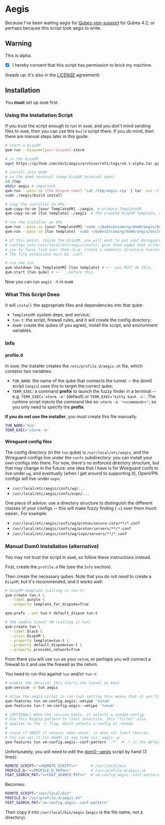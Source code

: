 # Aegis

Because I've been waiting aegis for [Qubes-vpn-support](https://github.com/tasket/Qubes-vpn-support/issues/72) for Qubes 4.2; or perhaps because this script took aegis to write.

## Warning

This is alpha.

- [x] I hereby consent that this script has permission to brick my machine.

(heads up: it's also in the [LICENSE](LICENSE) agreement)

## Installation

You **must** set up `dom0` first.

### Using the Installation Script

If you trust the script enough to run in `dom0`, and you don't mind sending files to `dom0`, then you can use this `build` script there. If you *do* mind, then there are manual steps later in this guide.

```sh
# start a DispVM
qvm-run --dispvm=[your-dispvm] xterm

# in the DispVM
wget https://github.com/xbc5/aegis/archive/refs/tags/v0.1-alpha.tar.gz -O /tmp/aegis.tar.gz

# install into dom0
# in the dom0 terminal (keep DispVM terminal open)
cd /tmp
mkdir aegis # important
qvm-run --pass-io [the-dispvm-name] 'cat /tmp/aegis.zip' | tar -xvz -C aegis --strip-components=1
sudo ./aegis/build install

# copy the installer to VMs
qvm-copy-to-vm [your TemplateVM] ./aegis  # primary TemplateVM
qvm-copy-to-vm [tun template] ./aegis  # the created DispVM template, or the tun qube if you didn't create one

# run the installer on VMs
qvm-run --pass-io [your TemplateVM] 'sudo ~/QubesIncoming/dom0/aegis/build install'
qvm-run --pass-io [tun template] 'sudo ~/QubesIncoming/dom0/aegis/build install'

# at this point, inside the DispVM, you will want to put your Wireguard
# configs into /usr/local/etc/aegis/confs/; give them names that allow
# you to fuzzy find over them (e.g. create a semantic directory hierarchy).
# The file extensions must be .conf.

# run the tun
qvm-shutdown [my TemplateVM] [tun template] # <-- you MUST do this..
qvm-start [tun qube] # <-- ..before this
```

Now you can run `aegis -h` in `dom0` 

### What This Script Does

It will `install` the appropriate files and dependencies into that qube:
- `TemplateVM`: system deps, and service;
- `tun-t`: the script, firewall rules, and it will create the config directory;
- `dom0`: create the qubes (if you agree), install the script, and environment variables.

### Info

#### profile.d

In `dom0`, the installer creates the `/etc/profile.d/aegis.sh` file, which contains two variables:
- `TUN_NAME`: the name of the qube that connects the tunnel -- the dom0 script (`aegis`) uses this to target the correct qube;
- `TERM_EXEC`: a command **prefix** to launch the fuzzy finder in a terminal -- e.g. `TERM_EXEC='xterm -e'` (default) or `TERM_EXEC='kitty bash -c'`. The runtime script injects the command like so: `xterm -e '<<command>>'`; so you only need to specify the **prefix**.

**If you do not use the installer**, you must create this file manually:
```sh
TUN_NAME='tun'
TERM_EXEC='xterm -e'
```

#### Wireguard config files

The config directory (in the `tun` qube) is `/usr/local/etc/aegis`, and the Wireguard configs live under the `confs` subdirectory: you can install your own configs into there. For now, there's no enforced directory structure, but that may change in the future: one idea that I have is for Wireguard confs to live under `wg`, and eventually (when I get around to supporting it), OpenVPN configs will live under `ovpn`:
- `/usr/local/etc/aegis/confs/wg/...`
- `/usr/local/etc/aegis/confs/ovpn/...`

 One piece of advice: use a directory structure to distinguish the different classes of your configs -- this will make fuzzy finding (`-c`) over them much easier.. For example:
- `/usr/local/etc/aegis/confs/wg/proton/secure-core/**/*.conf`
- `/usr/local/etc/aegis/confs/wg/proton/servers/**/*.conf`
- `/usr/local/etc/aegis/confs/wg/ivpn/servers/**/*.conf`

### Manual Dom0 Installation (alternative)

You may not trust the script in `dom0`, so follow these instructions instead.

First, create the `profile.d` file (see the `Info` section).

Then create the necessary qubes. Note that you do not *need* to create a `DispVM`, but it's recommended, and it works well:
```sh
# DispVM template (calling it tun-t)
qvm-create tun-t \
  --label purple \
  --property template_for_dispvms=True

qvm-prefs --set tun-t default_dispvm tun-t

# The usable tunnel VM (calling it tun)
qvm-create tun \
  --label black \
  --class DispVM \
  --property template=tun-t \
  --property default_dispvm=tun-t \
  --property provides_network=True
```

From there you will use `tun` as your `netvm`, or perhaps you will connect a firewall to it and use the firewall as the netvm.

You need to run this against `tun` and/or `tun-t`:

```sh
# enable the service: this starts the tunnel at boot
qvm-service -e tun aegis

# allow the aegis script to run (not setting this means that it won't)
qvm-features tun vm-config.aegis--vmtype 'tunvm'
qvm-features tun-t vm-config.aegis--vmtype 'tunvm'

# [OPTIONAL] When the service boots, it selects a random config.
# Use this RegExp pattern to limit selection. This "filter" also
# applies to the -r flag, which selects a config at random.
#
# Leave it UNSET if unsure; when unset, it does not limit choices.
# You can set it (in dom0) at any time via `aegis -p`.
qvm-features tun vm-config.aegis--conf-pattern '.*'  # .* is the default
```

Unfortunately, you will need to edit the [dom0--aegis](artifacts/dom0--aegis) script by hand (3 lines):
```sh
REMOTE_SCRIPT="<<REMOTE_SCRIPT>>"      # /usr/local/bin
PROFILE_D="<<PROFILE_D_PATH>>"         # /usr/profile.d/aegis.sh
FEAT_SEARCH_PAT="<<FEAT_SEARCH_PAT>>"  # vm-config.aegis--conf-pattern
```

Becomes:
```sh
REMOTE_SCRIPT="/usr/local/bin"
PROFILE_D="/usr/profile.d/aegis.sh"
FEAT_SEARCH_PAT="vm-config.aegis--conf-pattern"
```

Then copy it into `/usr/local/bin/aegis` (`aegis` is the file name, not a directory).



